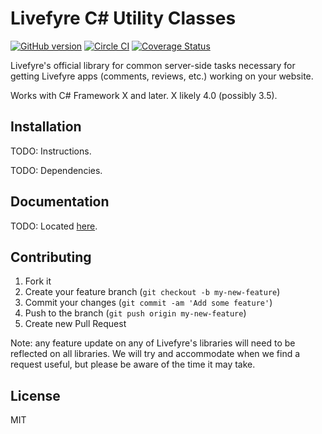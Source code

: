 # Livefyre C# Utility Classes
[![GitHub version](https://badge.fury.io/gh/livefyre%2Flivefyre-csharp-utils.png)](http://badge.fury.io/gh/livefyre%2Flivefyre-csharp-utils)
[![Circle CI](https://circleci.com/gh/Livefyre/livefyre-csharp.png?style=badge)](https://circleci.com/gh/Livefyre/livefyre-csharp-utils)
[![Coverage Status](https://img.shields.io/coveralls/Livefyre/livefyre-csharp-utils.svg)](https://coveralls.io/r/Livefyre/livefyre-csharp-utils)

Livefyre's official library for common server-side tasks necessary for getting Livefyre apps (comments, reviews, etc.) working on your website.

Works with C# Framework X and later. X likely 4.0 (possibly 3.5).

## Installation

TODO: Instructions.

TODO: Dependencies.

## Documentation

TODO: Located [here](http://answers.livefyre.com/developers/libraries).

## Contributing

1. Fork it
2. Create your feature branch (`git checkout -b my-new-feature`)
3. Commit your changes (`git commit -am 'Add some feature'`)
4. Push to the branch (`git push origin my-new-feature`)
5. Create new Pull Request

Note: any feature update on any of Livefyre's libraries will need to be reflected on all libraries. We will try and accommodate when we find a request useful, but please be aware of the time it may take.

## License

MIT
